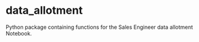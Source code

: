 # data_allotment

Python package containing functions for the Sales Engineer data allotment Notebook.
